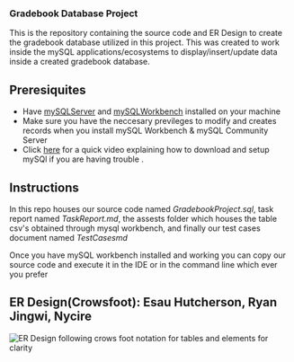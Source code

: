### Gradebook Database Project

This is the repository containing the source code and ER Design to create the gradebook database utilized in this project. This was created to work inside the mySQL applications/ecosystems to display/insert/update data inside a created gradebook database.

## Preresiquites
* Have [mySQLServer](https://dev.mysql.com/downloads/mysql/) and [mySQLWorkbench](https://dev.mysql.com/downloads/installer/) installed on your machine 
* Make sure you have the neccesary previleges to modify and creates records when you install mySQL Workbench & mySQL Community Server
* Click [here](https://www.youtube.com/watch?v=u96rVINbAUI) for a quick video explaining how to download and setup mySQl if you are having trouble . 

## Instructions
In this repo houses our source code named *GradebookProject.sql*, task report named *TaskReport.md*, the assests folder which houses the table csv's obtained through mysql workbench, and finally our test cases document named *TestCasesmd*

Once you have mySQL workbench installed and working you can copy our source code and execute it in the IDE or in the command line which ever you prefer

## ER Design(Crowsfoot): Esau Hutcherson, Ryan Jingwi, Nycire
![ER Design following crows foot notation for tables and elements for clarity](https://user-images.githubusercontent.com/75331597/232339161-fa962dae-1532-4cdd-b7ac-5d10e795a7fc.png)
